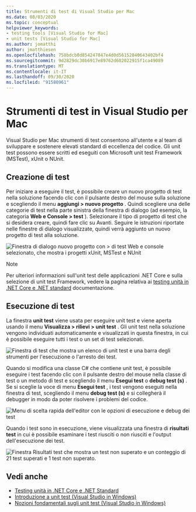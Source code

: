 ```yaml
---
title: Strumenti di test di Visual Studio per Mac
ms.date: 08/03/2020
ms.topic: conceptual
helpviewer_keywords:
- testing tools [Visual Studio for Mac]
- unit tests [Visual Studio for Mac]
ms.author: jomatthi
author: jmatthiesen
ms.openlocfilehash: 758bdcb0d854247847e4d0d56152840643402bf4
ms.sourcegitcommit: 9d2829dc30b6917e89762d602022915f1ca49089
ms.translationtype: MT
ms.contentlocale: it-IT
ms.lasthandoff: 09/30/2020
ms.locfileid: "91580961"
---
```

# <a name="testing-tools-in-visual-studio-for-mac"></a>Strumenti di test in Visual Studio per Mac

Visual Studio per Mac strumenti di test consentono all'utente e al team di sviluppare e sostenere elevati standard di eccellenza del codice. Gli unit test possono essere scritti ed eseguiti con Microsoft unit test Framework (MSTest), xUnit o NUnit.

## <a name="creating-tests"></a>Creazione di test
Per iniziare a eseguire il test, è possibile creare un nuovo progetto di test nella soluzione facendo clic con il pulsante destro del mouse sulla soluzione e scegliendo il menu **aggiungi > nuovo progetto** . Quindi scegliere una delle categorie di test nella parte sinistra della finestra di dialogo (ad esempio, la categoria **Web e Console > test** ). Selezionare il tipo di progetto di test che si desidera creare, quindi fare clic su Avanti. Seguire le istruzioni riportate nelle finestre di dialogo visualizzate, quindi verrà aggiunto un nuovo progetto di test alla soluzione.

![Finestra di dialogo nuovo progetto con > di test Web e console selezionato, che mostra i progetti xUnit, MSTest e NUnit](media/create-new-test-project.PNG)

> [!NOTE]
> Per ulteriori informazioni sull'unit test delle applicazioni .NET Core e sulla selezione di unit test Framework, vedere la pagina relativa ai [testing unità in .NET Core e .NET standard](/dotnet/core/testing/?pivots=xunit) documentazione.

## <a name="running-tests"></a>Esecuzione di test
La finestra **unit test** viene usata per eseguire unit test e viene aperta usando il menu **Visualizza > rilievi > unit test** . Gli unit test nella soluzione vengono individuati automaticamente e visualizzati in questa finestra, in cui è possibile eseguire tutti i test o un set di test selezionati.

![Finestra di test che mostra un elenco di unit test e una barra degli strumenti per l'esecuzione o l'arresto dei test.](media/test-window.PNG)

Quando si modifica una classe C# che contiene unit test, è possibile eseguire i test facendo clic con il pulsante destro del mouse nella classe di test o un metodo di test e scegliendo il menu **Esegui test** o **debug test (s)** . Se si sceglie la voce di menu **Esegui test** , i test vengono eseguiti nella finestra di test, scegliendo il menu **debug test (s)** e si collegherà il debugger in modo da poter risolvere i problemi del codice.

![Menu di scelta rapida dell'editor con le opzioni di esecuzione e debug dei test](media/run-tests-context-menu.PNG)

Quando i test sono in esecuzione, viene visualizzata una finestra di **risultati test** in cui è possibile esaminare i test riusciti o non riusciti e l'output dell'esecuzione dei test.

![Finestra Risultati test che mostra un test non superato e un conteggio di 21 test superati e 1 test non superato.](media/test-results-window.PNG)

## <a name="see-also"></a>Vedi anche

- [Testing unità in .NET Core e .NET Standard](/dotnet/core/testing)
- [Introduzione a unit test (Visual Studio in Windows)](/visualstudio/test/getting-started-with-unit-testing)
- [Nozioni fondamentali sugli unit test (Visual Studio in Windows)](/visualstudio/test/unit-test-basics)
